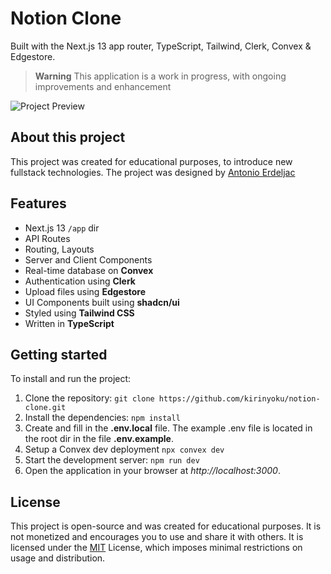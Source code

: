 # Notion Clone

Built with the Next.js 13 app router, TypeScript, Tailwind, Clerk, Convex & Edgestore.

> **Warning**
> This application is a work in progress, with ongoing improvements and enhancement

![Project Preview](https://raw.githubusercontent.com/kirinyoku/notion-clone/main/public/preview.jpg)

## About this project

This project was created for educational purposes, to introduce new fullstack technologies. The project was designed by [Antonio Erdeljac](https://github.com/AntonioErdeljac)

## Features

- Next.js 13 `/app` dir
- API Routes
- Routing, Layouts
- Server and Client Components
- Real-time database on **Convex**
- Authentication using **Clerk**
- Upload files using **Edgestore**
- UI Components built using **shadcn/ui**
- Styled using **Tailwind CSS**
- Written in **TypeScript**

## Getting started

To install and run the project:

1. Clone the repository: `git clone https://github.com/kirinyoku/notion-clone.git`
2. Install the dependencies: `npm install`
3. Create and fill in the **.env.local** file. The example .env file is located in the root dir in the file **.env.example**.
4. Setup a Convex dev deployment `npx convex dev`
5. Start the development server: `npm run dev`
6. Open the application in your browser at _http://localhost:3000_.

## License

This project is open-source and was created for educational purposes. It is not monetized and encourages you to use and share it with others. It is licensed under the [MIT](https://choosealicense.cm/licenses/mit/) License, which imposes minimal restrictions on usage and distribution.
